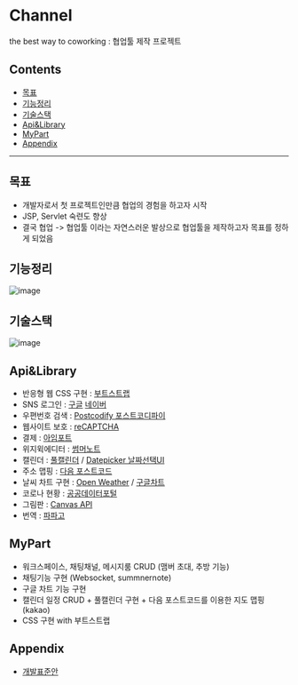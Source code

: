 # Channel
the best way to coworking : 협업툴 제작 프로젝트

## Contents

- [목표](#목표)
- [기능정리](#기능정리)
- [기술스택](#기술스택)
- [Api&Library](#Api&Library)
- [MyPart](#MyPart)
- [Appendix](#Appendix)

<hr/>

## 목표
- 개발자로서 첫 프로젝트인만큼 협업의 경험을 하고자 시작
- JSP, Servlet 숙련도 향상
- 결국 협업 -> 협업툴 이라는 자연스러운 발상으로 협업툴을 제작하고자 목표를 정하게 되었음

## 기능정리
![image](https://user-images.githubusercontent.com/73293024/121782343-fdbd7a00-cbe3-11eb-898a-09878192fca3.png)

## 기술스택
![image](https://user-images.githubusercontent.com/73293024/121782417-4f660480-cbe4-11eb-939a-8ae55f8e9809.png)

## Api&Library
- 반응형 웹 CSS 구현 : [부트스트랩](http://bootstrapk.com)
- SNS 로그인 : [구글](https://console.cloud.google.com/) [네이버](https://developers.naver.com/main/)
- 우편번호 검색 : [Postcodify 포스트코디파이](https://www.poesis.org/postcodify/)
- 웹사이트 보호 : [reCAPTCHA](https://www.google.com/recaptcha/about/)
- 결제 : [아임포트](https://www.iamport.kr/getstarted)
- 위지윅에디터 : [썸머노트](https://summernote.org/)
- 캘린더 : [풀캘린더](https://fullcalendar.io/) / [Datepicker 날짜선택UI](https://bootstrap-datepicker.readthedocs.io/en/latest/)
- 주소 맵핑 : [다음 포스트코드](https://postcode.map.daum.net/guide)
- 날씨 차트 구현 : [Open Weather](https://openweathermap.org/api/one-call-api) / [구글차트](https://developers.google.com/chart?hl=ko)
- 코로나 현황 : [공공데이터포털](https://data.go.kr/)
- 그림판 : [Canvas API](https://developer.mozilla.org/ko/docs/Web/API/Canvas_API)
- 번역 : [파파고](https://developers.naver.com/docs/papago/)

## MyPart
- 워크스페이스, 채팅채널, 메시지룸 CRUD (맴버 초대, 추방 기능)
- 채팅기능 구현 (Websocket, summnernote)
- 구글 차트 기능 구현
- 캘린더 일정 CRUD + 풀캘린더 구현 + 다음 포스트코드를 이용한 지도 맵핑 (kakao)
- CSS 구현 with 부트스트랩

## Appendix
- [개발표준안](https://www.notion.so/ruckusjerry/f3c5aba3345942ea8316c5c2a7af5efd)


